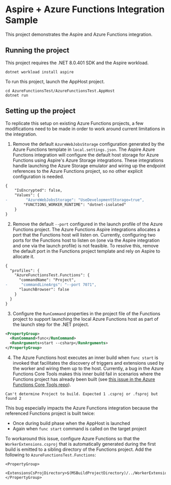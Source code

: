 # Aspire + Azure Functions Integration Sample

This project demonstrates the Aspire and Azure Functions integration.

## Running the project

This project requires the .NET 8.0.401 SDK and the Aspire workload.

```
dotnet workload install aspire
```

To run this project, launch the AppHost project.

```
cd AzureFunctionsTest/AzureFunctionsTest.AppHost
dotnet run
```

## Setting up the project

To replicate this setup on existing Azure Functions projects, a few modifications need to be made in order to work around current limitations in the integration.

1. Remove the default `AzureWebJobsStorage` configuration generated by the Azure Functions template in `local.settings.json`. The Aspire Azure Functions integration will configure the default host storage for Azure Functions using Aspire's Azure Storage integrations. These integrations handle launching the Azure Storage emulator and wiring up the endpoint references to the Azure Functions project, so no other explicit configuration is needed.

```diff
{
    "IsEncrypted": false,
    "Values": {
-        "AzureWebJobsStorage": "UseDevelopmentStorage=true",
        "FUNCTIONS_WORKER_RUNTIME": "dotnet-isolated"
    }
}
```

2. Remove the default `--port` configured in the launch profile of the Azure Functions project. The Azure Functions Aspire integrations allocates a port that the Functions host will listen on. Currently, configuring two ports for the Functions host to listen on (one via the Aspire integration and one via the launch profile) is not feasible. To resolve this, remove the default port in the Functions project template and rely on Aspire to allocate it.

```diff
{
  "profiles": {
    "AzureFunctionsTest.Functions": {
      "commandName": "Project",
-      "commandLineArgs": "--port 7071",
      "launchBrowser": false
    }
  }
}
```

3. Configure the `RunCommand` properties in the project file of the Functions project to support launching the local Azure Functions host as part of the launch step for the .NET project.

```xml
<PropertyGroup>
  <RunCommand>func</RunCommand>
  <RunArguments>start --csharp</RunArguments>
</PropertyGroup>
```

4. The Azure Functions host executes an inner build when `func start` is invoked that facilitates the discovery of triggers and extensions used by the worker and wiring them up to the host. Currently, a bug in the Azure Functions Core Tools makes this inner build fail in scenarios where the Functions project has already been built (see [this issue in the Azure Functions Core Tools repo](https://github.com/Azure/azure-functions-core-tools/issues/3594)).

```
Can't determine Project to build. Expected 1 .csproj or .fsproj but found 2
```

This bug especially impacts the Azure Functions integration because the referenced Functions project is built twice:

- Once during build phase when the AppHost is launched
- Again when `func start` command is called on the target project

To workaround this issue, configure Azure Functions so that the `WorkerExtensions.csproj` that is automatically generated during the first build is emitted to a sibling directory of the Functions project. Add the following to `AzureFunctionsTest.Functions`:

```
<PropertyGroup>
    <ExtensionsCsProjDirectory>$(MSBuildProjectDirectory)/../WorkerExtensions</ExtensionsCsProjDirectory>
</PropertyGroup>
```

 